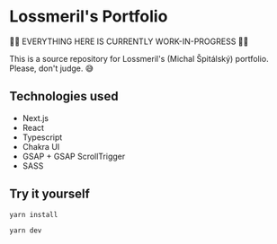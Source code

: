 # Lossmeril's Portfolio

🚧🚧 EVERYTHING HERE IS CURRENTLY WORK-IN-PROGRESS 🚧🚧

This is a source repository for Lossmeril's (Michal Špitálský) portfolio. Please, don't judge. 😅

## Technologies used
- Next.js
- React
- Typescript
- Chakra UI
- GSAP + GSAP ScrollTrigger
- SASS

## Try it yourself

```bash
yarn install

yarn dev
```
